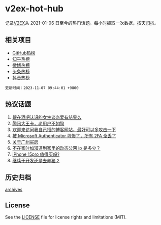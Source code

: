 # v2ex-hot-hub

 记录[V2EX](https://www.v2ex.com/)从 2021-01-06 日至今的热门话题。每小时抓取一次数据，按天[归档](archives)。
 
 ## 相关项目

- [GitHub热榜](https://github.com/lonnyzhang423/github-hot-hub)
- [知乎热榜](https://github.com/lonnyzhang423/zhihu-hot-hub)
- [微博热榜](https://github.com/lonnyzhang423/weibo-hot-hub)
- [头条热榜](https://github.com/lonnyzhang423/toutiao-hot-hub)
- [抖音热榜](https://github.com/lonnyzhang423/douyin-hot-hub)


 `更新时间：2023-11-07 09:44:01 +0800`

## 热议话题

1. [跟在酒吧认识的女生谈恋爱有结果么](https://www.v2ex.com/t/989062)
1. [腾讯大王卡，老用户不如狗](https://www.v2ex.com/t/988953)
1. [欢迎来访问我自己搭的博客网站，最好可以多攻击一下](https://www.v2ex.com/t/989189)
1. [被 Microsoft Authenticator 坑惨了，所有 2FA 全丢了](https://www.v2ex.com/t/989278)
1. [关于广州买房](https://www.v2ex.com/t/989095)
1. [不在家时如知道到家里的动态公网 ip 是多少？](https://www.v2ex.com/t/989169)
1. [iPhone 15pro 值得买吗?](https://www.v2ex.com/t/989097)
1. [继续干开发还是去养猪 2](https://www.v2ex.com/t/989019)

## 历史归档

[archives](archives)

## License

See the [LICENSE](LICENSE) file for license rights and limitations (MIT).
